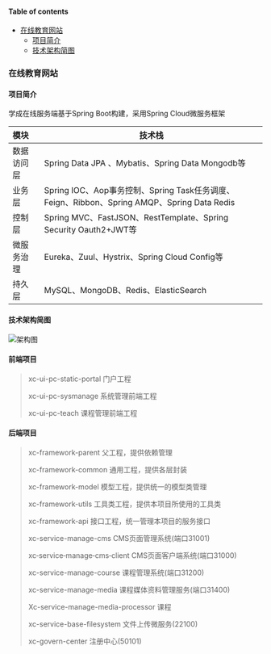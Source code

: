 #### Table of contents
- [在线教育网站](#在线教育网站)
    - [项目简介](#项目简介)
    - [技术架构简图](#技术架构简图)
### 在线教育网站

#### 项目简介

学成在线服务端基于Spring Boot构建，采用Spring Cloud微服务框架

| 模块       | **技术栈**                                                   |
| :--------- | ------------------------------------------------------------ |
| 数据访问层 | Spring Data JPA 、Mybatis、Spring Data Mongodb等             |
| 业务层     | Spring IOC、Aop事务控制、Spring Task任务调度、Feign、Ribbon、Spring AMQP、Spring Data Redis |
| 控制层     | Spring MVC、FastJSON、RestTemplate、Spring Security Oauth2+JWT等 |
| 微服务治理 | Eureka、Zuul、Hystrix、Spring Cloud Config等                 |
| 持久层     | MySQL、MongoDB、Redis、ElasticSearch                         |

#### 技术架构简图

![架构图](https://shinkeika.github.io/images/javaedu/xiangmujiagoutu.png)

#### 前端项目

> xc-ui-pc-static-portal      门户工程
>
> xc-ui-pc-sysmanage      系统管理前端工程
>
> xc-ui-pc-teach               课程管理前端工程
>
> 

#### 后端项目

>xc-framework-parent                      父工程，提供依赖管理
>
>xc-framework-common                  通用工程，提供各层封装
>
>xc-framework-model                      模型工程，提供统一的模型类管理
>
>xc-framework-utils                         工具类工程，提供本项目所使用的工具类
>
>xc-framework-api                           接口工程，统一管理本项目的服务接口
>
>xc-service-manage-cms                CMS页面管理系统(端口31001)
>
>xc‐service‐manage‐cms‐client     CMS页面客户端系统(端口31000)
>
>xc-service-manage-course            课程管理系统(端口31200)
>
>xc-service-manage-media			 课程媒体资料管理服务(端口31400)
>
>Xc-service-manage-media-processor  课程
>
>xc-service-base-filesystem            文件上传微服务(22100)
>
>xc-govern-center                           注册中心(50101)




